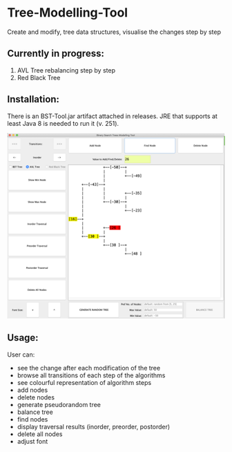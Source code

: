 # Tree-Modelling-Tool
Create and modify, tree data structures, visualise the changes step by step

## Currently in progress:
1. AVL Tree rebalancing step by step
2. Red Black Tree


## Installation:
There is an BST-Tool.jar artifact attached in releases. JRE that supports at least Java 8 is needed to run it (v. 251).

![alt text](screenshot1.png)

## Usage:

User can:
* see the change after each modification of the tree
* browse all transitions of each step of the algorithms
* see colourful representation of algorithm steps
* add nodes
* delete nodes
* generate pseudorandom tree
* balance tree
* find nodes
* display traversal results (inorder, preorder, postorder)
* delete all nodes
* adjust font


